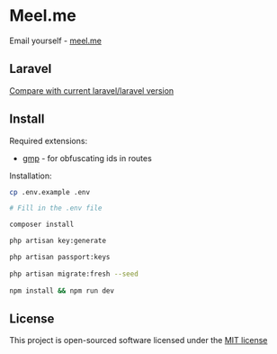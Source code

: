 # Meel.me
Email yourself - [meel.me](https://meel.me)

## Laravel
[Compare with current laravel/laravel version](https://github.com/laravel/laravel/compare/70532dd8ae1eb4cf27c66c92d8bc6fa4ed2c7a18...master)

## Install
Required extensions:
- [gmp](http://php.net/manual/en/book.gmp.php) - for obfuscating ids in routes

Installation:
```bash
cp .env.example .env

# Fill in the .env file

composer install

php artisan key:generate

php artisan passport:keys
 
php artisan migrate:fresh --seed
 
npm install && npm run dev
```

## License

This project is open-sourced software licensed under the [MIT license](http://opensource.org/licenses/MIT)
